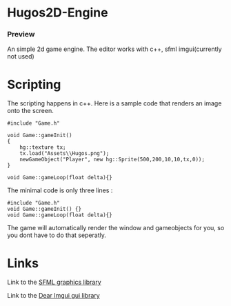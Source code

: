 # Hugos2D-Engine
### Preview
An simple 2d game engine.
The editor works with c++, sfml imgui(currently not used)
# Scripting
The scripting happens in c++.
Here is a sample code that renders an image onto the screen.
```
#include "Game.h"

void Game::gameInit()
{
	hg::texture tx;
	tx.load("Assets\\Hugos.png");
	newGameObject("Player", new hg::Sprite(500,200,10,10,tx,0));
}
			
void Game::gameLoop(float delta){}
```

The minimal code is only three lines : 
```
#include "Game.h"
void Game::gameInit() {}
void Game::gameLoop(float delta){}
```
The game will automatically render the window and gameobjects for you, so you dont have to do that seperatly.




# Links

Link to the [SFML graphics library](https://www.sfml-dev.org)

Link to the [Dear Imgui gui library](https://github.com/ocornut/imgui)